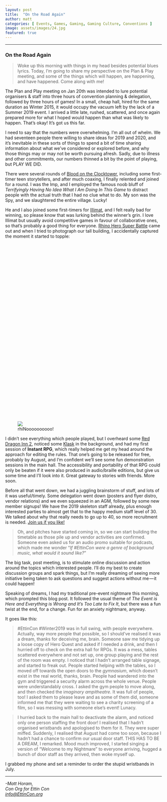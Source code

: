 ```yaml
---
layout: post
title:  "On the Road Again"
author: matt
categories: [ Events, Games, Gaming, Gaming Culture, Conventions ]
image: assets/images/24.jpg
featured: true
---
```


<section name="c029" class="section section--body section--first"><div class="section-divider"><hr class="section-divider"></div><div class="section-content"><div class="section-inner sectionLayout--insetColumn"><h3 name="202b" id="202b" class="graf graf--h3 graf--leading graf--title">On the Road Again</h3><blockquote name="82db" id="82db" class="graf graf--blockquote graf-after--h3">Woke up this morning with things in my head besides potential blues lyrics. Today, I’m going to share my perspective on the Plan &amp; Play meeting, and some of the things which will happen, are happening, and have happened. Come along with me!</blockquote><p name="7423" id="7423" class="graf graf--p graf-after--blockquote">The Plan and Play meeting on Jan 20th was intended to lure potential organisers &amp; staff into three hours of convention planning &amp; delegation, followed by three hours of games! In a small, cheap hall, hired for the same duration as Winter 2015, it would occupy the vacuum left by the lack of a Summer 2019 event. I arrived a little late, rushed, scattered, and once again prepared more for what I hoped would happen than what was likely to happen. That’s okay! It’s got us this far.</p><p name="c294" id="c294" class="graf graf--p graf-after--p">I need to say that the numbers were overwhelming. I’m all out of whelm. We had seventeen people there willing to share ideas for 2019 and 2020, and it’s inevitable in these sorts of things to spend a bit of time sharing information about what we’ve considered or explored before, and why those things may or may not be worth pursuing afresh. Sadly, due to illness and other commitments, our numbers thinned a bit by the point of playing, but PLAY WE DID.</p><p name="969b" id="969b" class="graf graf--p graf-after--p">There were several rounds of <a href="https://bloodontheclocktower.com" data-href="https://bloodontheclocktower.com" class="markup--anchor markup--p-anchor" rel="noopener" target="_blank">Blood on the Clocktower</a>, including some first-timer teen storytellers, and after much coaxing, I finally relented and joined for a round. I was the Imp, and I employed the famous noob bluff of <em class="markup--em markup--p-em">Terrifyingly Having No Idea What I Am Doing In This Game</em> to distract people with the actual truth that I had no clue what to do. My son was the Spy, and we slaughtered the entire village. Lucky!</p><p name="0555" id="0555" class="graf graf--p graf-after--p">He and I also joined some first-timers for <a href="https://www.illimat.com" data-href="https://www.illimat.com" class="markup--anchor markup--p-anchor" rel="noopener" target="_blank">Illimat</a>, and I felt really bad for winning, so please know that was lurking behind the winner’s grin. I love Illimat but usually avoid competitive games in favour of collaborative ones, so that’s probably a good thing for everyone. <a href="https://boardgamegeek.com/boardgame/218333/rhino-hero-super-battle" data-href="https://boardgamegeek.com/boardgame/218333/rhino-hero-super-battle" class="markup--anchor markup--p-anchor" rel="noopener" target="_blank">Rhino Hero Super Battle</a> came out and when I tried to photograph our tall building, I accidentally captured the moment it started to topple:</p><figure name="e508" id="e508" class="graf graf--figure graf-after--p"><div class="aspectRatioPlaceholder is-locked" style="max-width: 700px; max-height: 946px;"><div class="aspectRatioPlaceholder-fill" style="padding-bottom: 135.1%;"></div><img class="graf-image" data-image-id="1*5P9zJOj262AaNxiOJj_s3Q.jpeg" data-width="2432" data-height="3286" data-is-featured="true" src="https://cdn-images-1.medium.com/max/800/1*5P9zJOj262AaNxiOJj_s3Q.jpeg"></div><figcaption class="imageCaption">rhiNoooooooooo!</figcaption></figure><p name="b67e" id="b67e" class="graf graf--p graf-after--figure">I didn’t see everything which people played, but I overheard some <a href="http://slugfestgames.com/games/rdi/rdi-2/" data-href="http://slugfestgames.com/games/rdi/rdi-2/" class="markup--anchor markup--p-anchor" rel="noopener" target="_blank">Red Dragon Inn 2</a>, noticed some <a href="https://boardgamegeek.com/boardgame/165722/klask" data-href="https://boardgamegeek.com/boardgame/165722/klask" class="markup--anchor markup--p-anchor" rel="noopener" target="_blank">Klask</a> in the background, and had my first session of <strong class="markup--strong markup--p-strong">Instant RPG</strong>, which really helped me get my head around the approach for editing the rules. That one’s going to be released for free, probably by August, and I’m confident we’ll see some fun demonstration sessions in the main hall. The accessibility and portability of that RPG could only be beaten if it were also produced in audio/braille editions, but give us some time and I’ll look into it. Great gateway to stories with friends. More soon.</p><p name="859a" id="859a" class="graf graf--p graf-after--p">Before all that went down, we had a juggling brainstorm of stuff, and lots of it was useful/timely. Some delegation went down (posters and flyer distro, vendor relations) and we even squeezed in an AGM, followed by some new member signups! We have the 2019 skeleton staff already, plus enough interested parties to almost get that to the happy medium staff level of 30. We talked about why that really needs to go up to 40, so more recruitment is needed. <a href="https://EttinCon.org/volunteer" data-href="https://EttinCon.org/volunteer" class="markup--anchor markup--p-anchor" rel="noopener" target="_blank">Join us if you like!</a></p><blockquote name="ce2c" id="ce2c" class="graf graf--blockquote graf--hasDropCapModel graf-after--p">Oh, and pitches have started coming in, so we can start building the timetable as those pile up and vendor activities are confirmed. Someone even asked us for an audio promo suitable for podcasts, which made me wonder “<em class="markup--em markup--blockquote-em">If #EttinCon were a genre of background music, what would it sound like?</em>”</blockquote><p name="009f" id="009f" class="graf graf--p graf-after--blockquote">The big task, post meeting, is to stimulate online discussion and action around the topics which interested people. I’ll do my best to create discussion groups and spark things, but I’m really dreaming of seeing more initiative being taken to ask questions and suggest actions without me — it could happen!</p><p name="7f8d" id="7f8d" class="graf graf--p graf-after--p">Speaking of dreams, I had my traditional pre-event nightmare this morning, which prompted this blog post. It followed the usual theme of <em class="markup--em markup--p-em">The Event is Here and Everything is Wrong and It’s Too Late to Fix It</em>, but there was a fun twist at the end, for a change. Fun for an anxiety nightmare, anyway.</p><p name="d264" id="d264" class="graf graf--p graf-after--p">It goes like this:</p><blockquote name="19ef" id="19ef" class="graf graf--blockquote graf-after--p">#EttinCon #Winter2019 was in full swing, with people everywhere. Actually, way more people that possible, so I should’ve realised it was a dream, thanks for deceiving me, brain. Someone saw me tidying up a loose copy of Hero Quest and asked if I needed a drink, and then I hurried off to check on the extra hall for RPGs. It was a mess, tables scattered everywhere and not set up, one group playing and the rest of the room was empty. I noticed that I hadn’t arranged table signage, and started to freak out. People started helping with the tables, so I moved off towards the open doors to the <em class="markup--em markup--blockquote-em">gymnasium</em>, which doesn’t exist in the real world, thanks, brain. People had wandered into the gym and triggered a security alarm across the whole venue. People were understandably cross. I asked the gym people to move along, and then checked the i<em class="markup--em markup--blockquote-em">maginary ampitheatre</em>. It was full of people, too! I asked them to please leave and as some of them did, someone informed me that they were waiting to see a charity screening of a film, so I was messing with someone else’s event! Lunacy.</blockquote><blockquote name="7cf4" id="7cf4" class="graf graf--blockquote graf-after--blockquote">I hurried back to the main hall to deactivate the alarm, and noticed only one person staffing the front door! I realised that I hadn’t organised wristbands and apologised to them for it. They were super miffed. Suddenly, I realised that August had come too soon, because I hadn’t had a chance to confirm our usual door staff. THIS HAS TO BE A DREAM, I remarked. Mood much improved, I started singing a version of “Welcome to my Nightmare” to everyone arriving, hugged a bunch of door staff as they arrived, then woke myself up.</blockquote><p name="5d65" id="5d65" class="graf graf--p graf-after--blockquote graf--trailing">I grabbed my phone and set a reminder to order the stupid wristbands in July.</p></div></div></section><section name="2ffe" class="section section--body section--last"><div class="section-divider"><hr class="section-divider"></div><div class="section-content"><div class="section-inner sectionLayout--insetColumn"><p name="e9f8" id="e9f8" class="graf graf--p graf--leading graf--trailing"><em class="markup--em markup--p-em">-Matt Horam,<br>Con Org for Ettin Con<br></em><a href="mailto:info@EttinCon.org" data-href="mailto:info@EttinCon.org" class="markup--anchor markup--p-anchor" target="_blank"><em class="markup--em markup--p-em">info@EttinCon.org</em></a></p></div></div></section>
